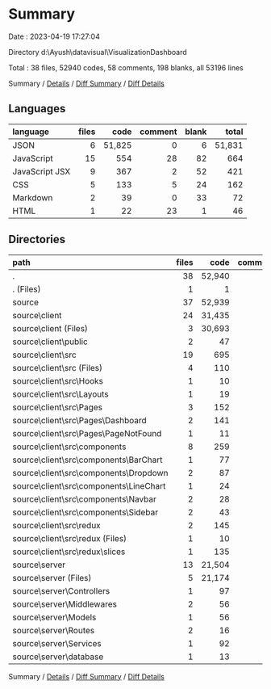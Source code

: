 # Summary

Date : 2023-04-19 17:27:04

Directory d:\\Ayush\\datavisual\\VisualizationDashboard

Total : 38 files,  52940 codes, 58 comments, 198 blanks, all 53196 lines

Summary / [Details](details.md) / [Diff Summary](diff.md) / [Diff Details](diff-details.md)

## Languages
| language | files | code | comment | blank | total |
| :--- | ---: | ---: | ---: | ---: | ---: |
| JSON | 6 | 51,825 | 0 | 6 | 51,831 |
| JavaScript | 15 | 554 | 28 | 82 | 664 |
| JavaScript JSX | 9 | 367 | 2 | 52 | 421 |
| CSS | 5 | 133 | 5 | 24 | 162 |
| Markdown | 2 | 39 | 0 | 33 | 72 |
| HTML | 1 | 22 | 23 | 1 | 46 |

## Directories
| path | files | code | comment | blank | total |
| :--- | ---: | ---: | ---: | ---: | ---: |
| . | 38 | 52,940 | 58 | 198 | 53,196 |
| . (Files) | 1 | 1 | 0 | 0 | 1 |
| source | 37 | 52,939 | 58 | 198 | 53,195 |
| source\\client | 24 | 31,435 | 33 | 137 | 31,605 |
| source\\client (Files) | 3 | 30,693 | 0 | 35 | 30,728 |
| source\\client\\public | 2 | 47 | 23 | 2 | 72 |
| source\\client\\src | 19 | 695 | 10 | 100 | 805 |
| source\\client\\src (Files) | 4 | 110 | 5 | 22 | 137 |
| source\\client\\src\\Hooks | 1 | 10 | 0 | 4 | 14 |
| source\\client\\src\\Layouts | 1 | 19 | 0 | 4 | 23 |
| source\\client\\src\\Pages | 3 | 152 | 2 | 17 | 171 |
| source\\client\\src\\Pages\\Dashboard | 2 | 141 | 2 | 14 | 157 |
| source\\client\\src\\Pages\\PageNotFound | 1 | 11 | 0 | 3 | 14 |
| source\\client\\src\\components | 8 | 259 | 0 | 41 | 300 |
| source\\client\\src\\components\\BarChart | 1 | 77 | 0 | 11 | 88 |
| source\\client\\src\\components\\Dropdown | 2 | 87 | 0 | 12 | 99 |
| source\\client\\src\\components\\LineChart | 1 | 24 | 0 | 4 | 28 |
| source\\client\\src\\components\\Navbar | 2 | 28 | 0 | 6 | 34 |
| source\\client\\src\\components\\Sidebar | 2 | 43 | 0 | 8 | 51 |
| source\\client\\src\\redux | 2 | 145 | 3 | 12 | 160 |
| source\\client\\src\\redux (Files) | 1 | 10 | 1 | 4 | 15 |
| source\\client\\src\\redux\\slices | 1 | 135 | 2 | 8 | 145 |
| source\\server | 13 | 21,504 | 25 | 61 | 21,590 |
| source\\server (Files) | 5 | 21,174 | 3 | 9 | 21,186 |
| source\\server\\Controllers | 1 | 97 | 1 | 8 | 106 |
| source\\server\\Middlewares | 2 | 56 | 0 | 14 | 70 |
| source\\server\\Models | 1 | 56 | 0 | 4 | 60 |
| source\\server\\Routes | 2 | 16 | 0 | 7 | 23 |
| source\\server\\Services | 1 | 92 | 20 | 16 | 128 |
| source\\server\\database | 1 | 13 | 1 | 3 | 17 |

Summary / [Details](details.md) / [Diff Summary](diff.md) / [Diff Details](diff-details.md)